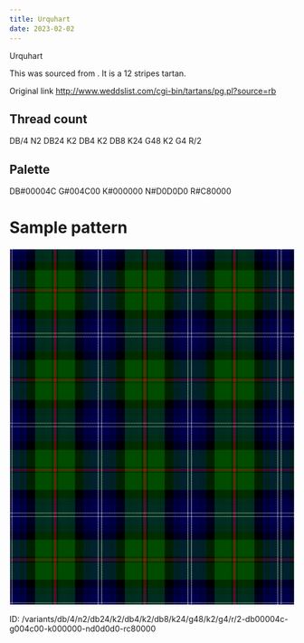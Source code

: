 ```yaml
---
title: Urquhart
date: 2023-02-02
---
```

Urquhart

This was sourced from <no value>.  It is a 12 stripes tartan.

Original link http://www.weddslist.com/cgi-bin/tartans/pg.pl?source=rb

## Thread count
DB/4 N2 DB24 K2 DB4 K2 DB8 K24 G48 K2 G4 R/2

## Palette
DB#00004C G#004C00 K#000000 N#D0D0D0 R#C80000

# Sample pattern

![Tartan detail](tartan.png "DB/4 N2 DB24 K2 DB4 K2 DB8 K24 G48 K2 G4 R/2 tartan")

ID: /variants/db/4/n2/db24/k2/db4/k2/db8/k24/g48/k2/g4/r/2-db00004c-g004c00-k000000-nd0d0d0-rc80000